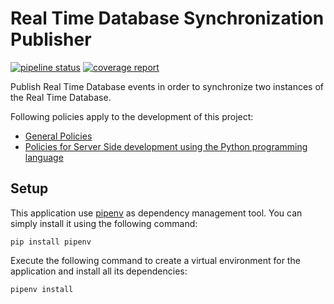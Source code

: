 # Real Time Database Synchronization Publisher
[![pipeline status](https://gitlab.com/sorbotics/rtdb-sync-pub/badges/master/pipeline.svg)](https://gitlab.com/sorbotics/rtdb-sync-pub/commits/master)
[![coverage report](https://gitlab.com/sorbotics/rtdb-sync-pub/badges/master/coverage.svg)](https://gitlab.com/sorbotics/rtdb-sync-pub/commits/master)

Publish Real Time Database events in order to synchronize two instances of the 
Real Time Database.

Following policies apply to the development of this project:

 - [General Policies](https://gitlab.com/sorbotics/developer-website/blob/master/policies/general-policies.md)
 - [Policies for Server Side development using the Python programming language](https://gitlab.com/sorbotics/developer-website/blob/master/policies/server-side/python.md)

## Setup

This application use [pipenv](https://docs.pipenv.org) as dependency management 
tool. You can simply install it using the following command:

    pip install pipenv

Execute the following command to create a virtual environment for the 
application and install all its dependencies:

    pipenv install

